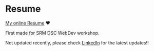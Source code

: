 # Resume
[My online Resume](https://phreakyphoenix.github.io/Resume/) :heart:

First made for SRM DSC WebDev workshop.

Not updated recently, please check [LinkedIn](https://linkedin.com/in/phreakyphoenix) for the latest updates!!
